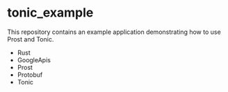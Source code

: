 # tonic_example

This repository contains an example application demonstrating how to use Prost and Tonic.

* Rust 
* GoogleApis
* Prost
* Protobuf 
* Tonic
